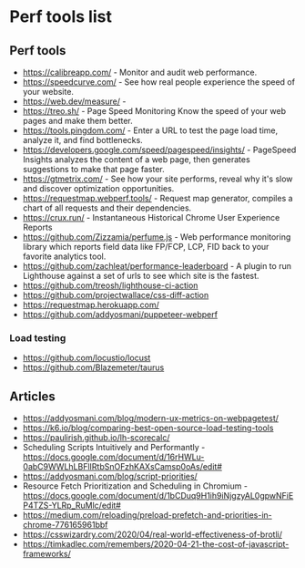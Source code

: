 # Perf tools list

## Perf tools

- https://calibreapp.com/ - Monitor and audit web performance.
- https://speedcurve.com/ - See how real people experience the speed of your website.
- https://web.dev/measure/ -
- https://treo.sh/ - Page Speed Monitoring Know the speed of your web pages and make them better.
- https://tools.pingdom.com/ - Enter a URL to test the page load time, analyze it, and find bottlenecks.
- https://developers.google.com/speed/pagespeed/insights/ - PageSpeed Insights analyzes the content of a web page, then generates suggestions to make that page faster.
- https://gtmetrix.com/ - See how your site performs, reveal why it's slow and discover optimization opportunities.
- https://requestmap.webperf.tools/ - Request map generator, compiles a chart of all requests and their dependencies.
- https://crux.run/ - Instantaneous Historical Chrome User Experience Reports
- https://github.com/Zizzamia/perfume.js - Web performance monitoring library which reports field data like FP/FCP, LCP, FID back to your favorite analytics tool.
- https://github.com/zachleat/performance-leaderboard - A plugin to run Lighthouse against a set of urls to see which site is the fastest.
- https://github.com/treosh/lighthouse-ci-action
- https://github.com/projectwallace/css-diff-action
- https://requestmap.herokuapp.com/
- https://github.com/addyosmani/puppeteer-webperf
### Load testing

- https://github.com/locustio/locust
- https://github.com/Blazemeter/taurus

## Articles

- https://addyosmani.com/blog/modern-ux-metrics-on-webpagetest/
- https://k6.io/blog/comparing-best-open-source-load-testing-tools
- https://paulirish.github.io/lh-scorecalc/
- Scheduling Scripts Intuitively and Performantly - https://docs.google.com/document/d/16rHWLu-0abC9WWLhLBFlIRtbSnOFzhKAXsCamsp0oAs/edit#
- https://addyosmani.com/blog/script-priorities/
- Resource Fetch Prioritization and Scheduling in Chromium - https://docs.google.com/document/d/1bCDuq9H1ih9iNjgzyAL0gpwNFiEP4TZS-YLRp_RuMlc/edit#
- https://medium.com/reloading/preload-prefetch-and-priorities-in-chrome-776165961bbf
- https://csswizardry.com/2020/04/real-world-effectiveness-of-brotli/
- https://timkadlec.com/remembers/2020-04-21-the-cost-of-javascript-frameworks/
